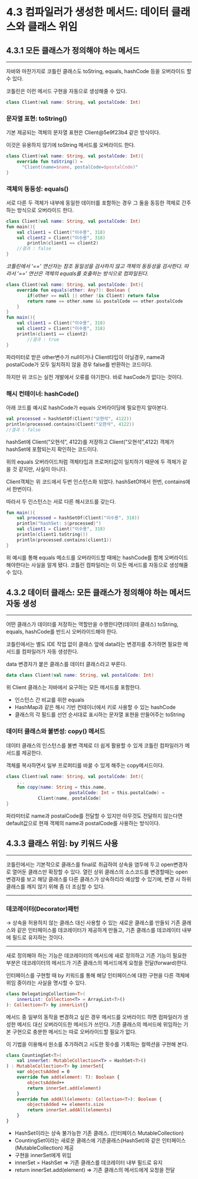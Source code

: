 # 4.3 컴파일러가 생성한 메서드: 데이터 클래스와 클래스 위임

## 4.3.1 모든 클래스가 정의해야 하는 메서드

***

자바와 마찬가지로 코틀린 클래스도 toString, equals, hashCode 등을 오버라이드 할 수 있다.

코틀린은 이런 메서드 구현을 자동으로 생성해줄 수 있다.

```kotlin
class Client(val name: String, val postalCode: Int)
```

### 문자열 표현: toString()

기본 제공되는 객체의 문자열 표현은 Client@5e9f23b4 같은 방식이다.

이것은 유용하지 않기에 toString 메서드를 오버라이드 한다.

```kotlin
class Client(val name: String, val postalCode: Int){
	override fun toString() = 
      "Client(name=$name, postalCode=$postalCode)"
}
```

### 객체의 동등성: equals()

서로 다른 두 객체가 내부에 동일한 데이터를 포함하는 경우 그 둘을 동등한 객체로 간주하는 방식으로 오버라이드 한다.

```kotlin
class Client(val name: String, val postalCode: Int)
fun main(){
    val client1 = Client("이수용", 318)
    val client2 = Client("이수용", 318)
		println(client1 == client2)
    //결과 : false
}
```

*코틀린에서 ‘==’ 연산자는 참조 동일성을 검사하지 않고 객체의 동등성을 검사한다. 따라서 ‘==’ 연산은 객체의 equals를 호출하는 방식으로 컴파일된다.*

```kotlin
class Client(val name: String, val postalCode: Int){
    override fun equals(other: Any?): Boolean {
        if(other == null || other !is Client) return false
        return name == other.name && postalCode == other.postalCode
    }
}
fun main(){
    val client1 = Client("이수용", 318)
    val client2 = Client("이수용", 318)
    println(client1 == client2)
		//결과 : true
}
```

파라미터로 받은 other변수가 null이거나 Client타입이 아닐경우, name과 postalCode가 모두 일치하지 않을 경우 false를 반환하는 코드이다.

하지만 위 코드는 실전 개발에서 오류를 야기한다. 바로 hasCode가 없다는 것이다.

### 해시 컨테이너: hashCode()

아래 코드를 예시로 hashCode가 equals 오버라이딩에 필요한지 알아본다.

```kotlin
val processed = hashSetOf(Client("오현석", 4122))
println(processed.contains(Client("오현석", 4122))
//결과 : false
```

hashSet에 Client(”오현석”, 4122)를 저장하고 Client(”오현석”,4122) 객체가 hashSet에 포함되는지 확인하는 코드이다.

위의 equals 오버라이드처럼 객체타입과 프로퍼티값이 일치하기 때문에 두 객체가 같을 것 같지만, 사실이 아니다.

Client객체는 위 코드에서 두번 인스턴스화 되었다. hashSetOf에서 한번, contains에서 한번이다.

따라서 두 인스턴스는 서로 다른 해시코드를 갖는다.

```kotlin
fun main(){
    val processed = hashSetOf(Client("이수용", 318))
    println("hashSet: ${processed}")
    val client1 = Client("이수용", 318)
    println(client1.toString())
    println(processed.contains(client1))
}
```

위 예시를 통해 equals 메소드를 오버라이드할 때에는 hashCode를 함께 오버라이드 해야한다는 사실을 알게 됐다. 코틀린 컴파일러는 이 모든 메서드를 자동으로 생성해줄 수 있다.

## 4.3.2 데이터 클래스: 모든 클래스가 정의해야 하는 메서드 자동 생성

***

어떤 클래스가 데이터를 저장하는 역할만을 수행한다면(데이터 클래스) toString, equals, hashCode를 반드시 오버라이드해야 한다.

코틀린에서는 별도 IDE 작업 없이 클래스 앞에 data라는 변경자를 추가하면 필요한 메서드를 컴파일러가 자동 생성한다.

data 변경자가 붙은 클래스를 데이터 클래스라고 부른다.

```kotlin
data class Client(val name: String, val postalCode: Int)
```

위 Client 클래스는 자바에서 요구하는 모든 메서드를 포함한다.

- 인스턴스 간 비교를 위한 equals
- HashMap과 같은 해시 기반 컨테이너에서 키로 사용할 수 있는 hashCode
- 클래스의 각 필드를 선언 순서대로 표시하는 문자열 표현을 만들어주는 toString

### 데이터 클래스와 불변성: copy() 메서드

데이터 클래스의 인스턴스를 불변 객체로 더 쉽게 활용할 수 있게 코틀린 컴파일러가 메서드를 제공한다.

객체를 복사하면서 일부 프로퍼티를 바꿀 수 있게 해주는 copy메서드이다.

```kotlin
class Client(val name: String, val postalCode: Int){
	...
	fun copy(name: String = this.name, 
						postalCode: Int = this.postalCode) = 
			Client(name, postalCode)
}
```

파라미터로 name과 postalCode를 전달할 수 있지만 아무것도 전달하지 않는다면 default값으로 현재 객체의 name과 postalCode를 사용하는 방식이다.

## 4.3.3 클래스 위임: by 키워드 사용

***

코틀린에서는 기본적으로 클래스를 final로 취급하여 상속을 염두에 두고 open변경자로 열어둔 클래스만 확장할 수 있다. 열린 상위 클래스의 소스코드를 변경할때는 open 변경자를 보고 해당 클래스를 다른 클래스가 상속하리라 예상할 수 있기에, 변경 시 하위 클래스를 깨지 않기 위해 좀 더 조심할 수 있다.

***

### 데코레이터(Decorator)패턴

→ 상속을 허용하지 않는 클래스 대신 사용할 수 있는 새로운 클래스를 만들되 기존 클래스와 같은 인터페이스를 데코레이터가 제공하게 만들고, 기존 클래스를 데코레이터 내부에 필드로 유지하는 것이다. 

***

새로 정의해야 하는 기능은 데코레이터의 메서드에 새로 정의하고 기존 기능이 필요한 부분은 데코레이터의 메서드가 기존 클래스의 메서드에게 요청을 전달(forward)한다.

인터페이스를 구현할 때 by 키워드를 통해 해당 인터페이스에 대한 구현을 다른 객체에 위임 중이라는 사실을 명시할 수 있다.

```kotlin
class DelegatingCollection<T>(
	innerList: Collection<T> = ArrayList<T>()
): Collection<T> by innerList{}
```

메서드 중 일부의 동작을 변경하고 싶은 경우 메서드를 오버라이드 하면 컴파일러가 생성한 메서드 대신 오버라이드한 메서드가 쓰인다. 기존 클래스의 메서드에 위임하는 기본 구현으로 충분한 메서드는 따로 오버라이드할 필요가 없다.

이 기법을 이용해서 원소를 추가하려고 시도한 횟수를 기록하는 컬렉션을 구현해 본다.

```kotlin
class CountingSet<T>(
    val innerSet: MutableCollection<T> = HashSet<T>()
) : MutableCollection<T> by innerSet{
    var objectsAdded = 0
    override fun add(element: T): Boolean {
        objectsAdded++
        return innerSet.add(element)
    }
    override fun addAll(elements: Collection<T>): Boolean {
        objectsAdded += elements.size
        return innerSet.addAll(elements)
    }
}
```

- HashSet이라는 상속 불가능한 기존 클래스. (인터페이스 MutableCollection)
- CountingSet이라는 새로운 클래스에 기존클래스(HashSet)와 같은 인터페이스(MutableCollection) 제공
- 구현을 innerSet에게 위임
- innerSet = HashSet ⇒ 기존 클래스를 데코레이터 내부 필드로 유지
- return innerSet.add(element) ⇒ 기존 클래스의 메서드에게 요청을 전달